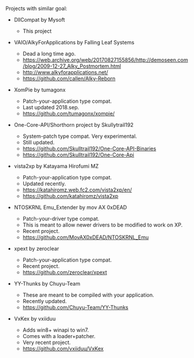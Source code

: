 Projects with similar goal:

* DllCompat by Mysoft
  * This project

* VAIO/AlkyForApplications by Falling Leaf Systems
  * Dead a long time ago.
  * https://web.archive.org/web/20170827155856/http://demoseen.com/blog/2009-12-27_Alky_Postmortem.html
  * http://www.alkyforapplications.net/
  * https://github.com/callen/Alky-Reborn

* XomPie by tumagonx
  * Patch-your-application type compat.
  * Last updated 2018.sep.
  * https://github.com/tumagonx/xompie/

* One-Core-API/Shorthorn project by Skullytrail192
  * System-patch type compat. Very experimental.
  * Still updated. 
  * https://github.com/Skulltrail192/One-Core-API-Binaries
  * https://github.com/Skulltrail192/One-Core-Api

* vista2xp by Katayama Hirofumi MZ
  * Patch-your-application type compat.
  * Updated recently.
  * https://katahiromz.web.fc2.com/vista2xp/en/
  * https://github.com/katahiromz/vista2xp
  
* NTOSKRNL Emu_Extender by mov AX 0xDEAD
  * Patch-your-driver type compat.
  * This is meant to allow newer drivers to be modified to work on XP.
  * Recent project.
  * https://github.com/MovAX0xDEAD/NTOSKRNL_Emu
  
* xpext by zeroclear
  * Patch-your-application type compat.
  * Recent project.
  * https://github.com/zeroclear/xpext
  
* YY-Thunks by Chuyu-Team
  * These are meant to be compiled with your application.
  * Recently updated.
  * https://github.com/Chuyu-Team/YY-Thunks

* VxKex by vxiiduu
  * Adds win8+ winapi to win7.
  * Comes with a loader+patcher.
  * Very recent project.
  * https://github.com/vxiiduu/VxKex
